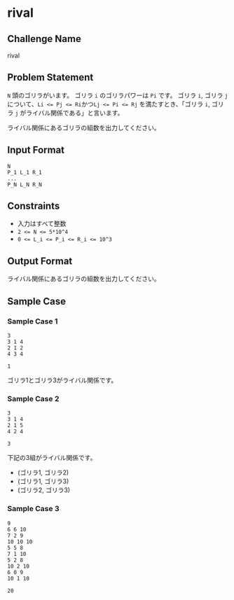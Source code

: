 # rival

## Challenge Name

rival

## Problem Statement

`N` 頭のゴリラがいます。
ゴリラ `i` のゴリラパワーは `Pi` です。
ゴリラ `i`, ゴリラ `j` について、`Li <= Pj <= Ri`かつ`Lj <= Pi <= Rj` を満たすとき、「ゴリラ `i`, ゴリラ `j` がライバル関係である」と言います。

ライバル関係にあるゴリラの組数を出力してください。

## Input Format

```
N
P_1 L_1 R_1
...
P_N L_N R_N
```

## Constraints

- 入力はすべて整数 
- `2 <= N <= 5*10^4`
- `0 <= L_i <= P_i <= R_i <= 10^3`

## Output Format

ライバル関係にあるゴリラの組数を出力してください。

## Sample Case

### Sample Case 1

```
3
3 1 4
2 1 2
4 3 4
```

```
1
```

ゴリラ1とゴリラ3がライバル関係です。

### Sample Case 2

```
3
3 1 4
2 1 5
4 2 4
```

```
3
```
下記の3組がライバル関係です。
- (ゴリラ1, ゴリラ2)
- (ゴリラ1, ゴリラ3)
- (ゴリラ2, ゴリラ3)

### Sample Case 3

```
9
6 6 10
7 2 9
10 10 10
5 5 8
7 1 10
5 2 8
10 2 10
6 0 9
10 1 10
```

```
20
```
